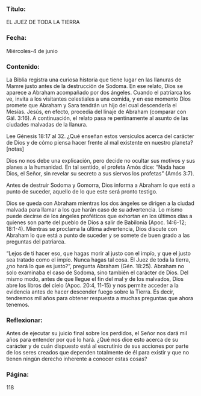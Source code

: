 ### Título:

EL JUEZ DE TODA LA TIERRA

### Fecha:

Miércoles-4 de junio

### Contenido:

La Biblia registra una curiosa historia que tiene lugar en las llanuras de Mamre
justo antes de la destrucción de Sodoma. En ese relato, Dios se aparece a Abraham
acompañado por dos ángeles. Cuando el patriarca los ve, invita a los visitantes
celestiales a una comida, y en ese momento Dios promete que Abraham y Sara
tendrán un hijo del cual descendería el Mesías. Jesús, en efecto, procedía del
linaje de Abraham (comparar con Gál. 3:16). A continuación, el relato pasa re­
pentinamente al asunto de las ciudades malvadas de la llanura.

Lee Génesis 18:17 al 32. ¿Qué enseñan estos versículos acerca del carácter
de Dios y de cómo piensa hacer frente al mal existente en nuestro planeta? [notas]

Dios no nos debe una explicación, pero decide no ocultar sus motivos y sus
planes a la humanidad. En tal sentido, el profeta Amós dice: “Nada hace Dios, el
Señor, sin revelar su secreto a sus siervos los profetas” (Amós 3:7).

Antes de destruir Sodoma y Gomorra, Dios informa a Abraham lo que está
a punto de suceder, aquello de lo que este será pronto testigo.

Dios se queda con Abraham mientras los dos ángeles se dirigen a la ciudad
malvada para llamar a los que harán caso de su advertencia. Lo mismo puede
decirse de los ángeles proféticos que exhortan en los últimos días a quienes son
parte del pueblo de Dios a salir de Babilonia (Apoc. 14:6-12; 18:1-4). Mientras se
proclama la última advertencia, Dios discute con Abraham lo que está a punto
de suceder y se somete de buen grado a las preguntas del patriarca.

“Lejos de ti hacer eso, que hagas morir al justo con el impío, y que el justo sea
tratado como el impío. Nunca hagas tal cosa. El Juez de toda la tierra, ¿no hará
lo que es justo?”, pregunta Abraham (Gén. 18:25). Abraham no solo examinaba
el caso de Sodoma, sino también el carácter de Dios. Del mismo modo, antes de
que llegue el fin del mal y de los malvados, Dios abre los libros del cielo (Apoc.
20:4, 11-15) y nos permite acceder a la evidencia antes de hacer descender fuego
sobre la Tierra. Es decir, tendremos mil años para obtener respuesta a muchas
preguntas que ahora tenemos.

### Reflexionar:

Antes de ejecutar su juicio final sobre los perdidos, el Señor nos dará mil años
para entender por qué lo hará. ¿Qué nos dice esto acerca de su carácter y de cuán
dispuesto está al escrutinio de sus acciones por parte de los seres creados que
dependen totalmente de él para existir y que no tienen ningún derecho inherente
a conocer estas cosas?

### Página:

118
